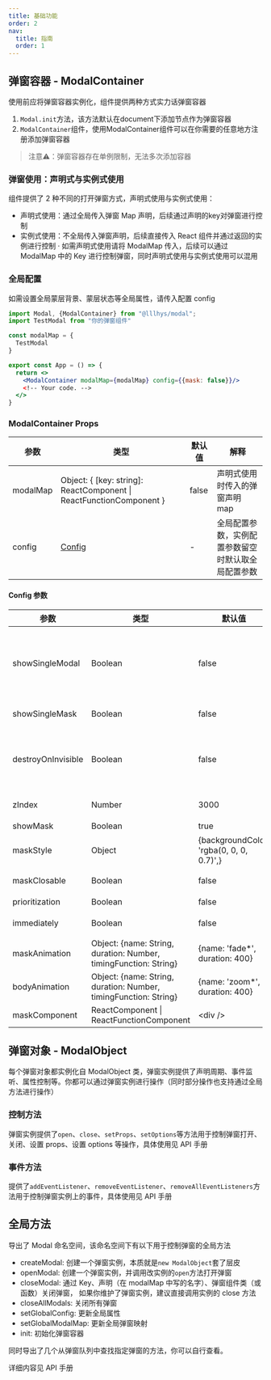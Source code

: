 ```yaml
---
title: 基础功能
order: 2
nav:
  title: 指南
  order: 1
---
```


## 弹窗容器 - ModalContainer

使用前应将弹窗容器实例化，组件提供两种方式实力话弹窗容器
1. `Modal.init`方法，该方法默认在document下添加节点作为弹窗容器
2. `ModalContainer`组件，使用ModalContainer组件可以在你需要的任意地方注册添加弹窗容器

> 注意⚠️：弹窗容器存在单例限制，无法多次添加容器

### 弹窗使用：声明式与实例式使用

组件提供了 2 种不同的打开弹窗方式，声明式使用与实例式使用：

- 声明式使用：通过全局传入弹窗 Map 声明，后续通过声明的key对弹窗进行控制
- 实例式使用：不全局传入弹窗声明，后续直接传入 React 组件并通过返回的实例进行控制
·
如需声明式使用请将 ModalMap 传入，后续可以通过 ModalMap 中的 Key 进行控制弹窗，同时声明式使用与实例式使用可以混用

### 全局配置

如需设置全局蒙层背景、蒙层状态等全局属性，请传入配置 config

```jsx | pure
import Modal, {ModalContainer} from "@lllhys/modal";
import TestModal from "你的弹窗组件"

const modalMap = {
  TestModal
}

export const App = () => {
  return <>
    <ModalContainer modalMap={modalMap} config={{mask: false}}/>
    <!-- Your code. -->
  </>
}
```

### ModalContainer Props

| 参数 | 类型 | 默认值 | 解释 |
| --- | --- | --- | --- |
| modalMap | Object: { [key: string]: ReactComponent \| ReactFunctionComponent } | false | 声明式使用时传入的弹窗声明 map |
| config | <a href='#config参数'>Config</a> | - | 全局配置参数，实例配置参数留空时默认取全局配置参数 |

#### Config 参数

| 参数 | 类型 | 默认值 | 解释 |
| --- | --- | --- | --- |
| showSingleModal | Boolean | false | 单实例模式：每次仅显示最上层蒙层，其他蒙层隐藏或销毁（通过 destroyOnInvisible 控制） |
| showSingleMask | Boolean | false | 控制单例模式下蒙层是否独立 |
| destroyOnInvisible | Boolean | false | 单例模式下不可见时销毁 React 组件（不销毁弹窗实例，可见时重新挂载组件） |
| zIndex | Number | 3000 | 全局 zIndex/弹窗容器zIndex |
| showMask | Boolean | true | 全局蒙层开关 |
| maskStyle | Object | {backgroundColor: 'rgba(0, 0, 0, 0.7)',} | 全局蒙层 CSS 样式 |
| maskClosable | Boolean | false | 全局点击蒙层可关闭开关 |
| prioritization | Boolean | false | 弹窗优先级控制 |
| immediately | Boolean | false | 关闭弹窗动画，直接打开/关闭弹窗 |
| maskAnimation | Object: {name: String, duration: Number, timingFunction: String} | {name: 'fade*', duration: 400} | 弹窗蒙层动画属性 |
| bodyAnimation | Object: {name: String, duration: Number, timingFunction: String} | {name: 'zoom*', duration: 400} | 弹窗主体动画属性 |
| maskComponent | ReactComponent \| ReactFunctionComponent | \<div /> | 弹窗蒙层组件 |



## 弹窗对象 - ModalObject

每个弹窗对象都实例化自 ModalObject 类，弹窗实例提供了声明周期、事件监听、属性控制等。你都可以通过弹窗实例进行操作（同时部分操作也支持通过全局方法进行操作）

### 控制方法

弹窗实例提供了`open`、`close`、`setProps`、`setOptions`等方法用于控制弹窗打开、关闭、设置 props、设置 options 等操作，具体使用见 API 手册

### 事件方法

提供了`addEventListener`、`removeEventListener`、`removeAllEventListeners`方法用于控制弹窗实例上的事件，具体使用见 API 手册

## 全局方法

导出了 Modal 命名空间，该命名空间下有以下用于控制弹窗的全局方法

- createModal: 创建一个弹窗实例，本质就是`new ModalObject`套了层皮
- openModal: 创建一个弹窗实例，并调用改实例的`open`方法打开弹窗
- closeModal: 通过 Key、声明（在 modalMap 中写的名字）、弹窗组件类（或函数）关闭弹窗， 如果你维护了弹窗实例，建议直接调用实例的 close 方法
- closeAllModals: 关闭所有弹窗
- setGlobalConfig: 更新全局属性
- setGlobalModalMap: 更新全局弹窗映射
- init: 初始化弹窗容器

同时导出了几个从弹窗队列中查找指定弹窗的方法，你可以自行查看。

详细内容见 API 手册
